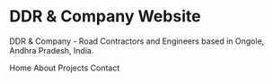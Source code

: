 # DDR & Company Website


DDR & Company - Road Contractors and Engineers based in Ongole, Andhra Pradesh, India.


Home
About
Projects
Contact